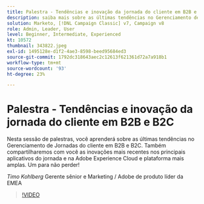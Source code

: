 ```yaml
---
title: Palestra - Tendências e inovação da jornada do cliente em B2B e B2C
description: saiba mais sobre as últimas tendências no Gerenciamento de Jornadas do cliente em B2B e B2C
solution: Marketo, [!DNL Campaign Classic] v7, Campaign v8
role: Admin, Leader, User
level: Beginner, Intermediate, Experienced
kt: 10572
thumbnail: 343822.jpeg
exl-id: 1495128e-d1f2-4ae3-8598-beed95684ed3
source-git-commit: 1792dc318643aec2c12613f621361d72a7a918b1
workflow-type: tm+mt
source-wordcount: '93'
ht-degree: 23%

---
```


# Palestra - Tendências e inovação da jornada do cliente em B2B e B2C

Nesta sessão de palestras, você aprenderá sobre as últimas tendências no Gerenciamento de Jornadas do cliente em B2B e B2C. Também compartilharemos com você as inovações mais recentes nos principais aplicativos do jornada e na Adobe Experience Cloud e plataforma mais amplas. Um para não perder!

*Timo Kohlberg* Gerente sênior e Marketing / Adobe de produto líder da EMEA

>[!VIDEO](https://video.tv.adobe.com/v/343822/?quality=12&learn=on)
